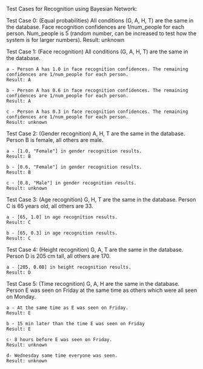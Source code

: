 Test Cases for Recognition using Bayesian Network:

Test Case 0: (Equal probabilities)
	All conditions (G, A, H, T) are the same in the database. Face recognition confidences are 1/num_people for each person. Num_people is 5 (random number, can be increased to test how the system is for larger numbers).
	Result: unknown

Test Case 1: (Face recognition)
	All conditions (G, A, H, T) are the same in the database.
	
	a - Person A has 1.0 in face recognition confidences. The remaining confidences are 1/num_people for each person.
	Result: A

	b - Person A has 0.6 in face recognition confidences. The remaining confidences are 1/num_people for each person.
	Result: A

	c - Person A has 0.3 in face recognition confidences. The remaining confidences are 1/num_people for each person.
	Result: unknown

Test Case 2: (Gender recognition)
	A, H, T are the same in the database. Person B is female, all others are male.
	
	a - [1.0, "Female"] in gender recognition results.
	Result: B

	b - [0.6, "Female"] in gender recognition results.
	Result: B

	c - [0.8, "Male"] in gender recognition results.
	Result: unknown


Test Case 3: (Age recognition)
	G, H, T are the same in the database. Person C is 65 years old, all others are 33.
	
	a - [65, 1.0] in age recognition results.
	Result: C

	b - [65, 0.3] in age recognition results.
	Result: C

Test Case 4: (Height recognition)
	G, A, T are the same in the database. Person D is 205 cm tall, all others are 170.
	
	a - [205, 0.08] in height recognition results.
	Result: D

Test Case 5: (Time recognition)
	G, A, H are the same in the database. Person E was seen on Friday at the same time as others which were all seen on Monday.
	
	a - At the same time as E was seen on Friday.
	Result: E

	b - 15 min later than the time E was seen on Friday
	Result: E

	c- 8 hours before E was seen on Friday.
	Result: unknown

	d- Wednesday same time everyone was seen.
	Result: unknown


	
